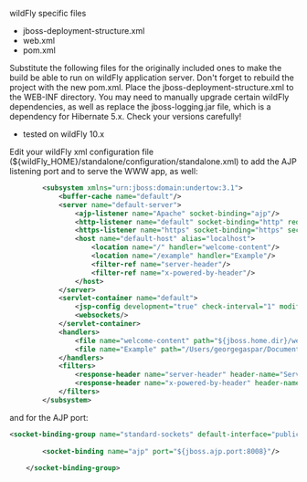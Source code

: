 wildFly specific files

- jboss-deployment-structure.xml
- web.xml
- pom.xml

Substitute the following files for the originally included ones to make the build be able to run on wildFly application server. Don't forget to rebuild the project with the new pom.xml. Place the jboss-deployment-structure.xml to the WEB-INF directory. You may need to manually upgrade certain wildFly dependencies, as well as replace the jboss-logging.jar file, which is a dependency for Hibernate 5.x. Check your versions carefully!

- tested on wildFly 10.x

Edit your wildFly xml configuration file (${wildFly_HOME}/standalone/configuration/standalone.xml) to add the AJP listening port and to serve the WWW app, as well: 

```xml
        <subsystem xmlns="urn:jboss:domain:undertow:3.1">
            <buffer-cache name="default"/>
            <server name="default-server">
                <ajp-listener name="Apache" socket-binding="ajp"/>
                <http-listener name="default" socket-binding="http" redirect-socket="https" enable-http2="true"/>
                <https-listener name="https" socket-binding="https" security-realm="ApplicationRealm" enable-http2="true"/>
                <host name="default-host" alias="localhost">
                    <location name="/" handler="welcome-content"/>
                    <location name="/example" handler="Example"/>
                    <filter-ref name="server-header"/>
                    <filter-ref name="x-powered-by-header"/>
                </host>
            </server>
            <servlet-container name="default">
                <jsp-config development="true" check-interval="1" modification-test-interval="1" recompile-on-fail="true"/>
                <websockets/>
            </servlet-container>
            <handlers>
                <file name="welcome-content" path="${jboss.home.dir}/welcome-content"/>
                <file name="Example" path="/Users/georgegaspar/Documents/Gateway-master/example"/>
            </handlers>
            <filters>
                <response-header name="server-header" header-name="Server" header-value="WildFly/10"/>
                <response-header name="x-powered-by-header" header-name="X-Powered-By" header-value="Undertow/1"/>
            </filters>
        </subsystem>
```

and for the AJP port:

```xml
<socket-binding-group name="standard-sockets" default-interface="public" port-offset="${jboss.socket.binding.port-offset:0}">
 
        <socket-binding name="ajp" port="${jboss.ajp.port:8008}"/>
    
    </socket-binding-group>
```
